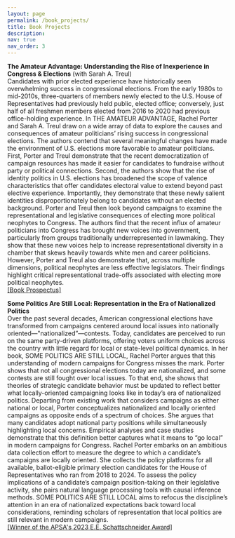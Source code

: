 ```yaml
---
layout: page
permalink: /book_projects/
title: Book Projects
description:
nav: true
nav_order: 3
---
```


**The Amateur Advantage: Understanding the Rise of Inexperience in Congress & Elections** (with Sarah A. Treul) \
Candidates with prior elected experience have historically seen overwhelming success in congressional elections. From the early 1980s to mid-2010s, three-quarters of members newly elected to the U.S. House of Representatives had previously held public, elected office; conversely, just half of all freshmen members elected from 2016 to 2020 had previous office-holding experience. In THE AMATEUR ADVANTAGE, Rachel Porter and Sarah A. Treul draw on a wide array of data to explore the causes and consequences of amateur politicians’ rising success in congressional elections. The authors contend that several meaningful changes have made the environment of U.S. elections more favorable to amateur politicians. First, Porter and Treul demonstrate that the recent democratization of campaign resources has made it easier for candidates to fundraise without party or political connections. Second, the authors show that the rise of identity politics in U.S. elections has broadened the scope of valence characteristics that offer candidates electoral value to extend beyond past elective experience. Importantly, they demonstrate that these newly salient identities disproportionately belong to candidates without an elected background. Porter and Treul then look beyond campaigns to examine the representational and legislative consequences of electing more political neophytes to Congress. The authors find that the recent influx of amateur politicians into Congress has brought new voices into government, particularly from groups traditionally underrepresented in lawmaking. They show that these new voices help to increase representational diversity in a chamber that skews heavily towards white men and career politicians. However, Porter and Treul also demonstrate that, across multiple dimensions, political neophytes are less effective legislators. Their findings highlight critical representational trade-offs associated with electing more political neophytes. \
[[Book Prospectus]](/assets/pdf/book_prospectus.pdf) 


**Some Politics Are Still Local: Representation in the Era of Nationalized Politics** \
Over the past several decades, American congressional elections have transformed from campaigns centered around local issues into nationally oriented—"nationalized”—contests. Today, candidates are perceived to run on the same party-driven platforms, offering voters uniform choices across the country with little regard for local or state-level political dynamics. In her book, SOME POLITICS ARE STILL LOCAL, Rachel Porter argues that this understanding of modern campaigns for Congress misses the mark. Porter shows that not all congressional elections today are nationalized, and some contests are still fought over local issues. To that end, she shows that theories of strategic candidate behavior must be updated to reflect better what locally-oriented campaigning looks like in today’s era of nationalized politics. Departing from existing work that considers campaigns as either national or local, Porter conceptualizes nationalized and locally oriented campaigns as opposite ends of a spectrum of choices. She argues that many candidates adopt national party positions while simultaneously highlighting local concerns. Empirical analyses and case studies demonstrate that this definition better captures what it means to “go local” in modern campaigns for Congress. Rachel Porter embarks on an ambitious data collection effort to measure the degree to which a candidate’s campaigns are locally oriented. She collects the policy platforms for all available, ballot-eligible primary election candidates for the House of Representatives who ran from 2018 to 2024. To assess the policy implications of a candidate’s campaign position-taking on their legislative activity, she pairs natural language processing tools with causal inference methods. SOME POLITICS ARE STILL LOCAL aims to refocus the discipline’s attention in an era of nationalized expectations back toward local considerations, reminding scholars of representation that local politics are still relevant in modern campaigns. \
[[Winner of the APSA's 2023 E.E. Schattschneider Award]](https://politicalsciencenow.com/rachel-porter-receives-the-2023-e-e-schattschneider-award/)

